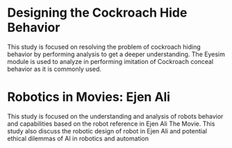# Designing the Cockroach Hide Behavior
This study is focused on resolving the problem of cockroach hiding behavior by performing analysis to get a deeper understanding.
The Eyesim module is used to analyze in performing imitation of Cockroach conceal behavior as it is commonly used.

# Robotics in Movies: Ejen Ali
This study is focused on the understanding and analysis of robots behavior and capabilities based on the robot reference in Ejen Ali The Movie.
This study also discuss the robotic design of robot in Ejen Ali and potential ethical dilemmas of AI in robotics and automation
